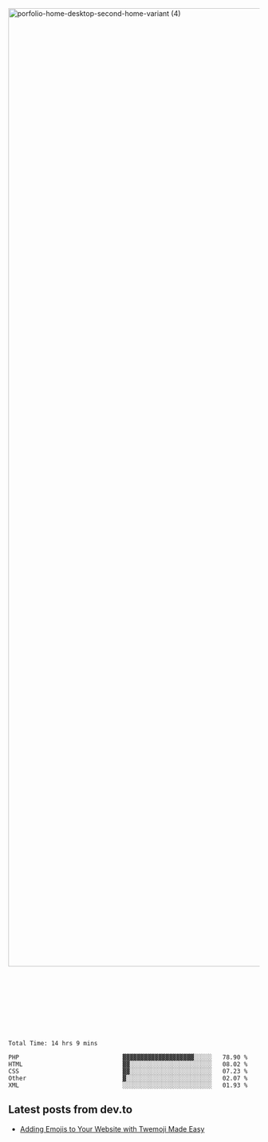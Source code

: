 <img width="1920" alt="porfolio-home-desktop-second-home-variant (4)" src="https://user-images.githubusercontent.com/44812120/231556360-1ee1d327-1a45-4bda-a93d-dd32a34149e4.png">
 
 
 
 
 
 <br><br><br><br><br><br><br>
<!--START_SECTION:waka-->

```text
Total Time: 14 hrs 9 mins

PHP                             ▓▓▓▓▓▓▓▓▓▓▓▓▓▓▓▓▓▓▓▓░░░░░   78.90 %
HTML                            ▓▓░░░░░░░░░░░░░░░░░░░░░░░   08.02 %
CSS                             ▓▓░░░░░░░░░░░░░░░░░░░░░░░   07.23 %
Other                           ▓░░░░░░░░░░░░░░░░░░░░░░░░   02.07 %
XML                             ░░░░░░░░░░░░░░░░░░░░░░░░░   01.93 %
```

<!--END_SECTION:waka-->

## Latest posts from dev.to
<!-- MEDIUM-STORY-LIST:START -->
- [Adding Emojis to Your Website with Twemoji Made Easy](https://dev.to/danielsebesta/adding-emojis-to-your-website-with-twemoji-made-easy-mc8)
<!-- MEDIUM-STORY-LIST:END -->

